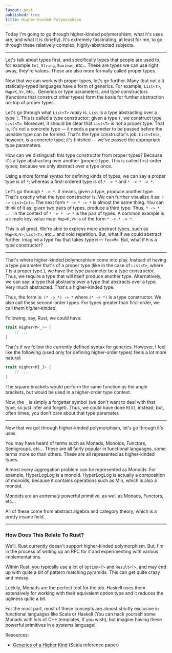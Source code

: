 ```yaml
---
layout: post
published: true
title: Higher-Kinded Polymorphism
---
```


Today I'm going to go through higher-kinded polymorphism, what it's uses are, and what it is (briefly). It's extremely fascinating, at least for me, to go through these relatively complex, highly-abstracted subjects.

---

Let's talk about types first, and specifically types that people are used to, for example `Int`, `String`, `Boolean`, etc... These are types we can use right away, they're values. These are also more formally called proper types.

Now that we can work with proper types, let's go further. Many (but not all) statically-typed languages have a form of generics. For example, `List<T>`, `Map<K,V>`, etc... Generics or type parameters, and type constructors (functions that construct other types) form the basis for further abstraction on-top of proper types.

Let's go through what `List<T>` *really* is. `List` is a type abstracting over a type `T`. This is called a type constructor; given a type `T`, we construct type `List<T>`. Moreover, it should be clear that `List<T>` is *not* a proper type. That is, it's not a concrete type &mdash; it needs a parameter to be passed before the useable type can be formed. That's the type constructor's job. `List<Int>`, however, *is* a concrete type; it's finished &mdash; we've passed the appropriate type parameters.

How can we distinguish this type constructor from proper types? Because it's a type abstracting over another (proper) type. This is called first-order types; because we only abstract over a type once.

Using a more formal syntax for defining kinds of types, we can say a proper type is of `*`; whereas a first-ordered type is of `* -> *` and `* -> * -> *`.

Let's go through `* -> *`. It means, given a type, produce another type. That's exactly what the type constructor is. We can further visualize it as: `T -> List<Int>`. The next form `* -> * -> *` is almost the same thing. You can think of it as: given two pairs of types, produce a third type. Thus, `* -> * ...` in the context of `* -> * -> *` is the pair of types. A common example is a simple key-value map: `Map<K,V>` is of the form `* -> * -> *`.

This is all great. We're able to express more abstract types, such as `Map<K,V>`, `List<T>`, etc... and void repetition. But, what if we could abstract further. Imagine a type `Foo` that takes type `M` &mdash; `Foo<M>`. But, what if `M` is a type constructor?

---

That's where higher-kinded polymorphism come into play. Instead of having a type parameter that's of a proper type (like in the case of `List<T>`; where `T` is a proper type.), we have the type parameter be a type constructor. Thus, we require a type that will itself produce another type. Alternatively, we can say: a type that abstracts over a type that abstracts over a type. Very much abstracted. That's a higher-kinded type.

Thus, the form is: `(* -> *) -> *` where `(* -> *)` is a type constructor. We also call these second-order types. For types greater than first-order, we call them *higher-kinded*.

Following, say, Rust, we could have:

```rust
trait Higher<M<_>> {
	// ...
}
```

That's if we follow the currently defined syntax for generics. However, I feel like the following (used only for defining higher-order types) feels a lot more natural:

```rust
trait Higher<M[_]> {
	// ...
}
```

The square brackets would perform the same function as the angle brackets, but would be used in a higher-order type context.

Now, the `_` is simply a forgetter symbol (we don't want to deal with that type, so just infer and forget). Thus, we could have done `M[X]`, instead; but, often times, you don't care about that type parameter.

---

Now that we got through higher-kinded polymorphism, let's go through it's uses.

You may have heard of terms such as Monads, Monoids, Functors, Semigroups, etc... These are all fairly popular in functional languages, some terms more so than others. These are all represented as higher-kinded types.

Almost every aggregation problem can be represented as Monoids. For example, HyperLogLog is a monoid. HyperLogLog is actually a composition of monoids, because it contains operations such as Min, which is also a monoid.

Monoids are an *extremely* powerful primitive, as well as Monads, Functors, etc...

All of these come from abstract algebra and category theory, which is a pretty insane field.

----

### How Does This Relate To Rust?

We'll, Rust currently doesn't support higher-kinded polymorphism. But, I'm in the process of writing up an RFC for it and experimenting with various implementations.

Within Rust, you typically use a lot of `Option<T>` and `Result<T>`, and may end up with quite a bit of pattern matching pyramids. This can get quite crazy and messy.

Luckily, Monads are the perfect tool for the job. Haskell uses them extensively for working with their equivalent option type and it reduces the ugliness quite a bit.

For the most part, most of these concepts are almost strictly exclusive in functional languages like Scala or Haskell (You can hack yourself some Monads with lots of C++ templates, if you wish), but imagine having these powerful primitives in a *systems* language!


Resources:

* [Generics of a Higher Kind](http://adriaanm.github.io/files/higher.pdf) (Scala reference paper)